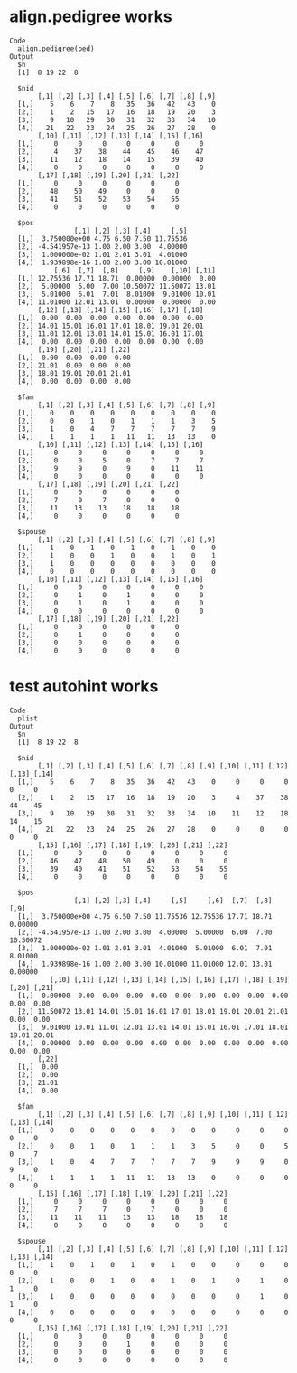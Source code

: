 # align.pedigree works

    Code
      align.pedigree(ped)
    Output
      $n
      [1]  8 19 22  8
      
      $nid
           [,1] [,2] [,3] [,4] [,5] [,6] [,7] [,8] [,9]
      [1,]    5    6    7    8   35   36   42   43    0
      [2,]    1    2   15   17   16   18   19   20    3
      [3,]    9   10   29   30   31   32   33   34   10
      [4,]   21   22   23   24   25   26   27   28    0
           [,10] [,11] [,12] [,13] [,14] [,15] [,16]
      [1,]     0     0     0     0     0     0     0
      [2,]     4    37    38    44    45    46    47
      [3,]    11    12    18    14    15    39    40
      [4,]     0     0     0     0     0     0     0
           [,17] [,18] [,19] [,20] [,21] [,22]
      [1,]     0     0     0     0     0     0
      [2,]    48    50    49     0     0     0
      [3,]    41    51    52    53    54    55
      [4,]     0     0     0     0     0     0
      
      $pos
                    [,1] [,2] [,3] [,4]     [,5]
      [1,]  3.750000e+00 4.75 6.50 7.50 11.75536
      [2,] -4.541957e-13 1.00 2.00 3.00  4.00000
      [3,]  1.000000e-02 1.01 2.01 3.01  4.01000
      [4,]  1.939898e-16 1.00 2.00 3.00 10.01000
               [,6]  [,7]  [,8]     [,9]    [,10] [,11]
      [1,] 12.75536 17.71 18.71  0.00000  0.00000  0.00
      [2,]  5.00000  6.00  7.00 10.50072 11.50072 13.01
      [3,]  5.01000  6.01  7.01  8.01000  9.01000 10.01
      [4,] 11.01000 12.01 13.01  0.00000  0.00000  0.00
           [,12] [,13] [,14] [,15] [,16] [,17] [,18]
      [1,]  0.00  0.00  0.00  0.00  0.00  0.00  0.00
      [2,] 14.01 15.01 16.01 17.01 18.01 19.01 20.01
      [3,] 11.01 12.01 13.01 14.01 15.01 16.01 17.01
      [4,]  0.00  0.00  0.00  0.00  0.00  0.00  0.00
           [,19] [,20] [,21] [,22]
      [1,]  0.00  0.00  0.00  0.00
      [2,] 21.01  0.00  0.00  0.00
      [3,] 18.01 19.01 20.01 21.01
      [4,]  0.00  0.00  0.00  0.00
      
      $fam
           [,1] [,2] [,3] [,4] [,5] [,6] [,7] [,8] [,9]
      [1,]    0    0    0    0    0    0    0    0    0
      [2,]    0    0    1    0    1    1    1    3    5
      [3,]    1    0    4    7    7    7    7    7    9
      [4,]    1    1    1    1   11   11   13   13    0
           [,10] [,11] [,12] [,13] [,14] [,15] [,16]
      [1,]     0     0     0     0     0     0     0
      [2,]     0     0     5     0     7     7     7
      [3,]     9     9     0     9     0    11    11
      [4,]     0     0     0     0     0     0     0
           [,17] [,18] [,19] [,20] [,21] [,22]
      [1,]     0     0     0     0     0     0
      [2,]     7     0     7     0     0     0
      [3,]    11    13    13    18    18    18
      [4,]     0     0     0     0     0     0
      
      $spouse
           [,1] [,2] [,3] [,4] [,5] [,6] [,7] [,8] [,9]
      [1,]    1    0    1    0    1    0    1    0    0
      [2,]    1    0    0    1    0    0    1    0    1
      [3,]    1    0    0    0    0    0    0    0    0
      [4,]    0    0    0    0    0    0    0    0    0
           [,10] [,11] [,12] [,13] [,14] [,15] [,16]
      [1,]     0     0     0     0     0     0     0
      [2,]     0     1     0     1     0     0     0
      [3,]     0     1     0     1     0     0     0
      [4,]     0     0     0     0     0     0     0
           [,17] [,18] [,19] [,20] [,21] [,22]
      [1,]     0     0     0     0     0     0
      [2,]     0     1     0     0     0     0
      [3,]     0     0     0     0     0     0
      [4,]     0     0     0     0     0     0
      

# test autohint works

    Code
      plist
    Output
      $n
      [1]  8 19 22  8
      
      $nid
           [,1] [,2] [,3] [,4] [,5] [,6] [,7] [,8] [,9] [,10] [,11] [,12] [,13] [,14]
      [1,]    5    6    7    8   35   36   42   43    0     0     0     0     0     0
      [2,]    1    2   15   17   16   18   19   20    3     4    37    38    44    45
      [3,]    9   10   29   30   31   32   33   34   10    11    12    18    14    15
      [4,]   21   22   23   24   25   26   27   28    0     0     0     0     0     0
           [,15] [,16] [,17] [,18] [,19] [,20] [,21] [,22]
      [1,]     0     0     0     0     0     0     0     0
      [2,]    46    47    48    50    49     0     0     0
      [3,]    39    40    41    51    52    53    54    55
      [4,]     0     0     0     0     0     0     0     0
      
      $pos
                    [,1] [,2] [,3] [,4]     [,5]     [,6]  [,7]  [,8]     [,9]
      [1,]  3.750000e+00 4.75 6.50 7.50 11.75536 12.75536 17.71 18.71  0.00000
      [2,] -4.541957e-13 1.00 2.00 3.00  4.00000  5.00000  6.00  7.00 10.50072
      [3,]  1.000000e-02 1.01 2.01 3.01  4.01000  5.01000  6.01  7.01  8.01000
      [4,]  1.939898e-16 1.00 2.00 3.00 10.01000 11.01000 12.01 13.01  0.00000
              [,10] [,11] [,12] [,13] [,14] [,15] [,16] [,17] [,18] [,19] [,20] [,21]
      [1,]  0.00000  0.00  0.00  0.00  0.00  0.00  0.00  0.00  0.00  0.00  0.00  0.00
      [2,] 11.50072 13.01 14.01 15.01 16.01 17.01 18.01 19.01 20.01 21.01  0.00  0.00
      [3,]  9.01000 10.01 11.01 12.01 13.01 14.01 15.01 16.01 17.01 18.01 19.01 20.01
      [4,]  0.00000  0.00  0.00  0.00  0.00  0.00  0.00  0.00  0.00  0.00  0.00  0.00
           [,22]
      [1,]  0.00
      [2,]  0.00
      [3,] 21.01
      [4,]  0.00
      
      $fam
           [,1] [,2] [,3] [,4] [,5] [,6] [,7] [,8] [,9] [,10] [,11] [,12] [,13] [,14]
      [1,]    0    0    0    0    0    0    0    0    0     0     0     0     0     0
      [2,]    0    0    1    0    1    1    1    3    5     0     0     5     0     7
      [3,]    1    0    4    7    7    7    7    7    9     9     9     0     9     0
      [4,]    1    1    1    1   11   11   13   13    0     0     0     0     0     0
           [,15] [,16] [,17] [,18] [,19] [,20] [,21] [,22]
      [1,]     0     0     0     0     0     0     0     0
      [2,]     7     7     7     0     7     0     0     0
      [3,]    11    11    11    13    13    18    18    18
      [4,]     0     0     0     0     0     0     0     0
      
      $spouse
           [,1] [,2] [,3] [,4] [,5] [,6] [,7] [,8] [,9] [,10] [,11] [,12] [,13] [,14]
      [1,]    1    0    1    0    1    0    1    0    0     0     0     0     0     0
      [2,]    1    0    0    1    0    0    1    0    1     0     1     0     1     0
      [3,]    1    0    0    0    0    0    0    0    0     0     1     0     1     0
      [4,]    0    0    0    0    0    0    0    0    0     0     0     0     0     0
           [,15] [,16] [,17] [,18] [,19] [,20] [,21] [,22]
      [1,]     0     0     0     0     0     0     0     0
      [2,]     0     0     0     1     0     0     0     0
      [3,]     0     0     0     0     0     0     0     0
      [4,]     0     0     0     0     0     0     0     0
      

